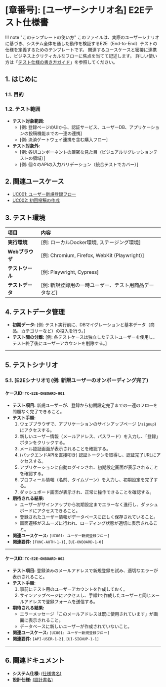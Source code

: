 # [章番号]: [ユーザーシナリオ名] E2Eテスト仕様書

<!-- prettier-ignore -->
!!! note "このテンプレートの使い方"
  このファイルは、実際のユーザーシナリオに基づき、システム全体を通した動作を検証するE2E（End-to-End）テストの仕様を定義するためのテンプレートです。
  関連するユースケースと密接に連携し、ビジネス上クリティカルなフローに焦点を当てて記述します。
  詳しい使い方は「[テスト仕様の書き方ガイド](ここにガイドへのパスを記述してください)」を参照してください。

## 1. はじめに

### 1.1. 目的

<!-- このテストが何を検証するのかを記述します。（例: 新規ユーザーが登録からログイン、初回投稿までの一連のフローを問題なく完了できることを保証する） -->

### 1.2. テスト範囲

<!-- このテスト仕様書が対象とするユーザーシナリオと、対象としない範囲を明確にします。 -->

- **テスト対象範囲:**
  - [例: 登録ページのUIから、認証サービス、ユーザーDB、アプリケーションの投稿機能までの一連の連携]
  - [例: 決済ゲートウェイ連携を含む購入フロー]
- **テスト対象外:**
  - [例: 各UIコンポーネントの厳密な見た目（ビジュアルリグレッションテストの領域）]
  - [例: 個々のAPIの入力バリデーション（統合テストでカバー）]

## 2. 関連ユースケース

<!-- このE2Eテストがカバーする、ユースケースドキュメントへのリンクを記載します。 -->

- [UC001: ユーザー新規登録フロー](../../../../02_ユースケース/UC001_ユーザー新規登録フロー.md)
- [UC002: 初回投稿の作成](../../../../02_ユースケース/UC002_初回投稿の作成.md)

## 3. テスト環境

| 項目             | 内容                                                   |
| :--------------- | :----------------------------------------------------- |
| **実行環境**     | [例: ローカルDocker環境, ステージング環境]             |
| **Webブラウザ**  | [例: Chromium, Firefox, WebKit (Playwright)]           |
| **テストツール** | [例: Playwright, Cypress]                              |
| **テストデータ** | [例: 新規登録用の一時ユーザー、テスト用商品データなど] |

## 4. テストデータ管理

- **初期データ:**
  <!-- 各テストシナリオの実行前に必要なテストデータの投入方法を記述します。 -->
  [例: テスト実行前に、DBマイグレーションと基本データ（商品、カテゴリーなど）の投入を行う。]
- **テスト間の分離:**
  <!-- 各テストケースが他のテストに影響を与えないようにするための方針を記述します。 -->
  [例: 各テストケースは独立したテストユーザーを使用し、テスト終了後にユーザーアカウントを削除する。]

---

## 5. テストシナリオ

<!-- ここに、ユーザーの行動に基づいた具体的なE2Eテストシナリオを記述します。ユースケースの基本フローをさらに具体的な操作に落とし込みます。 -->

### 5.1. [E2Eシナリオ1] (例: 新規ユーザーのオンボーディング完了)

#### ケースID: `TC-E2E-ONBOARD-001`

- **テスト項目:** 新規ユーザーが、登録から初期設定完了までの一連のフローを問題なく完了できること。
- **テスト手順:**
  1. ウェブブラウザで、アプリケーションのサインアップページ (`/signup`) にアクセスする。
  2. 新しいユーザー情報（メールアドレス、パスワード）を入力し、「登録」ボタンをクリックする。
  3. メール認証画面が表示されることを確認する。
  4. (バックエンドAPIを直接叩き) 認証トークンを取得し、認証完了URLにアクセスする。
  5. アプリケーションに自動ログインされ、初期設定画面が表示されることを確認する。
  6. プロフィール情報（名前、タイムゾーン）を入力し、初期設定を完了する。
  7. ダッシュボード画面が表示され、正常に操作できることを確認する。
- **期待される結果:**
  - ユーザーがサインアップから初期設定までエラーなく進行し、ダッシュボードにアクセスできること。
  - 登録されたユーザー情報がデータベースに正しく保存されていること。
  - 画面遷移がスムーズに行われ、ローディング状態が適切に表示されること。
- **関連ユースケース:** `[UC001: ユーザー新規登録フロー]`
- **関連要件:** `[FUNC-AUTH-1-1]`, `[UI-ONBOARD-1-0]`

---

#### ケースID: `TC-E2E-ONBOARD-002`

- **テスト項目:** 登録済みのメールアドレスで新規登録を試み、適切なエラーが表示されること。
- **テスト手順:**
  1. 事前にテスト用のユーザーアカウントを作成しておく。
  2. サインアップページにアクセスし、手順1で作成したユーザーと同じメールアドレスで登録フォームを送信する。
- **期待される結果:**
  - エラーメッセージ「このメールアドレスは既に使用されています」が画面に表示されること。
  - データベースに新しいユーザーが作成されていないこと。
- **関連ユースケース:** `[UC001: ユーザー新規登録フロー]`
- **関連要件:** `[API-USER-1-2]`, `[UI-SIGNUP-1-1]`

---

## 6. 関連ドキュメント

- **システム仕様:** [(仕様書名)](../../../../01_システム仕様/README.md)
- **設計仕様:** [(設計書名)](../../../../03_設計仕様/README.md)

